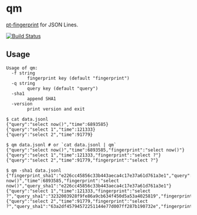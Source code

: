 # qm

[pt-fingerprint](https://www.percona.com/doc/percona-toolkit/LATEST/pt-fingerprint.html) for JSON Lines.

[![Build Status](https://travis-ci.org/winebarrel/qm.svg?branch=master)](https://travis-ci.org/winebarrel/qm)

## Usage

```
Usage of qm:
  -f string
    	fingerprint key (default "fingerprint")
  -q string
    	query key (default "query")
  -sha1
    	append SHA1
  -version
    	print version and exit
```

```
$ cat data.jsonl
{"query":"select now()","time":6893585}
{"query":"select 1","time":121333}
{"query":"select 2","time":91779}

$ qm data.jsonl # or `cat data.jsonl | qm`
{"query":"select now()","time":6893585,"fingerprint":"select now()"}
{"query":"select 1","time":121333,"fingerprint":"select ?"}
{"query":"select 2","time":91779,"fingerprint":"select ?"}

$ qm -sha1 data.jsonl
{"fingerprint_sha1":"e226cc45856c33b443aeca4c17e37a61d761a3e1","query":"select now()","time":6893585,"fingerprint":"select now()","query_sha1":"e226cc45856c33b443aeca4c17e37a61d761a3e1"}
{"query":"select 1","time":121333,"fingerprint":"select ?","query_sha1":"3232003928f9fe86a9cb634f450d5a53a4025819","fingerprint_sha1":"7ae509fc5e11f3bdd89c7e1a5829d6e86fbd8943"}
{"query":"select 2","time":91779,"fingerprint":"select ?","query_sha1":"63a2df45794572251144e77d007ff287b190732e","fingerprint_sha1":"7ae509fc5e11f3bdd89c7e1a5829d6e86fbd8943"}
```
